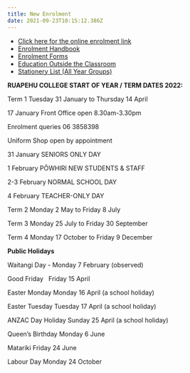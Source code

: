 ```yaml
---
title: New Enrolment
date: 2021-09-23T10:15:12.386Z
---
```

* [Click here for the online enrolment link](https://kamar.ruapehu.school.nz/index.php/enrolment)
* [Enrolment Handbook](https://res.cloudinary.com/ruapehu-college/image/upload/v1652399434/Enrollment_Handbook_Ruapehu_College_2020_hum4k4.pdf)
* [Enrolment Forms](https://res.cloudinary.com/ruapehu-college/image/upload/v1624311762/new_enrolment_form_2021_gki9ue.pdf)
* [Education Outside the Classroom ](https://res.cloudinary.com/ruapehu-college/image/upload/v1632353833/Ruapehu_College_EOTC_Form_dlg7ir.pdf)
* [Stationery List  (All Year Groups)](https://res.cloudinary.com/ruapehu-college/image/upload/v1641962989/Stationery_Requirements_yr_9_10_11_12_13_for_2022_qe5bwn.pdf)

**RUAPEHU COLLEGE START OF YEAR / TERM DATES 2022:**

Term 1   Tuesday 31 January	to 		Thursday 14 April

17 January Front Office open 8.30am-3.30pm

Enrolment queries 06 3858398

Uniform Shop open by appointment

31 January SENIORS ONLY DAY  

1 February PÕWHIRI NEW STUDENTS & STAFF

2-3 February NORMAL SCHOOL DAY

4 February TEACHER-ONLY DAY

Term 2   Monday 2 May		to		Friday 8 July

Term 3   Monday 25 July		to		Friday 30 September

Term 4   Monday 17 October	to		Friday 9 December

**Public Holidays**

Waitangi Day		-   Monday 7 February (observed)

Good Friday  		    Friday 15 April

Easter Monday	    Monday 16 April  (a school holiday)

Easter Tuesday Tuesday 17 April  (a school holiday)

ANZAC Day Holiday    Sunday 25 April  (a school holiday)

Queen’s Birthday 	    Monday 6 June

Matariki                        Friday 24 June

Labour Day		    Monday 24 October
